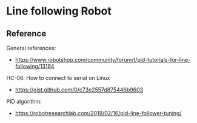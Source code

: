 # Line following Robot

## Reference
General references:
- https://www.robotshop.com/community/forum/t/pid-tutorials-for-line-following/13164

HC-06:
How to connect to serial on Linux
- https://gist.github.com/0/c73e2557d875446b9603

PID algorithm:
- https://robotresearchlab.com/2019/02/16/pid-line-follower-tuning/
